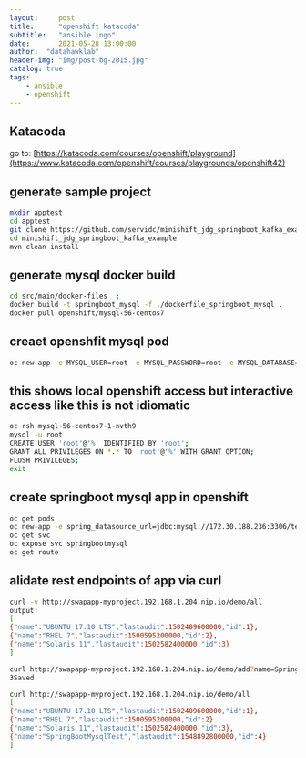 ```yaml
---
layout:     post
title:      "openshift katacoda"
subtitle:   "ansible ingo"
date:       2021-05-28 13:00:00
author:  "datahawklab"
header-img: "img/post-bg-2015.jpg"
catalog: true
tags:
    - ansible
    - openshift
---
```



## Katacoda

go to: [https://katacoda.com/courses/openshift/playground](https://www.katacoda.com/openshift/courses/playgrounds/openshift42)

## generate sample project

```bash
mkdir apptest
cd apptest
git clone https://github.com/servidc/minishift_jdg_springboot_kafka_example
cd minishift_jdg_springboot_kafka_example
mvn clean install
```

## generate mysql docker build

```bash
cd src/main/docker-files  ;
docker build -t springboot_mysql -f ./dockerfile_springboot_mysql .
docker pull openshift/mysql-56-centos7
```

## creaet openshfit mysql pod

```bash
oc new-app -e MYSQL_USER=root -e MYSQL_PASSWORD=root -e MYSQL_DATABASE=test openshift/mysql-56-centos7
```

## this shows local openshift access but interactive access like this is not idiomatic

```bash
oc rsh mysql-56-centos7-1-nvth9
mysql -u root
CREATE USER 'root'@'%' IDENTIFIED BY 'root';
GRANT ALL PRIVILEGES ON *.* TO 'root'@'%' WITH GRANT OPTION;
FLUSH PRIVILEGES;
exit
```

## create springboot mysql app in openshift

```bash
oc get pods
oc new-app -e spring_datasource_url=jdbc:mysql://172.30.188.236:3306/test mysql-56-centos7 --name=swapapp
oc get svc
oc expose svc springbootmysql
oc get route
```

## alidate rest endpoints of app via curl

```bash
curl -v http://swapapp-myproject.192.168.1.204.nip.io/demo/all
output:
[
{"name":"UBUNTU 17.10 LTS","lastaudit":1502409600000,"id":1},
{"name":"RHEL 7","lastaudit":1500595200000,"id":2},
{"name":"Solaris 11","lastaudit":1502582400000,"id":3}
]

curl http://swapapp-myproject.192.168.1.204.nip.io/demo/add?name=SpringBootMysqlTest
3Saved

curl http://swapapp-myproject.192.168.1.204.nip.io/demo/all
[
{"name":"UBUNTU 17.10 LTS","lastaudit":1502409600000,"id":1},
{"name":"RHEL 7","lastaudit":1500595200000,"id":2}
{"name":"Solaris 11","lastaudit":1502582400000,"id":3},
{"name":"SpringBootMysqlTest","lastaudit":1548892800000,"id":4}
]
```
